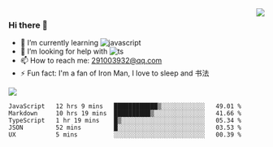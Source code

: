 <img align='right' src='https://github-readme-stats.vercel.app/api?username=niaogege&show_icons=true&theme=radical'/>

### Hi there 👋

- 🌱 I’m currently learning ![javascript](https://img.shields.io/badge/javacript-learn-orange)
- 🤔 I’m looking for help with ![ts](https://img.shields.io/badge/ts-learn-yellow)
- 📫 How to reach me: 291003932@qq.com
- ⚡ Fun fact:  I'm a fan of Iron Man, I love to sleep and 书法

![](https://github-readme-stats.vercel.app/api/top-langs/?username=niaogege&layout=compact)

<!--START_SECTION:waka-->
```text
JavaScript   12 hrs 9 mins   ████████████▒░░░░░░░░░░░░   49.01 % 
Markdown     10 hrs 19 mins  ██████████▒░░░░░░░░░░░░░░   41.66 % 
TypeScript   1 hr 19 mins    █▒░░░░░░░░░░░░░░░░░░░░░░░   05.34 % 
JSON         52 mins         █░░░░░░░░░░░░░░░░░░░░░░░░   03.53 % 
UX           5 mins          ░░░░░░░░░░░░░░░░░░░░░░░░░   00.39 % 
```
<!--END_SECTION:waka-->
